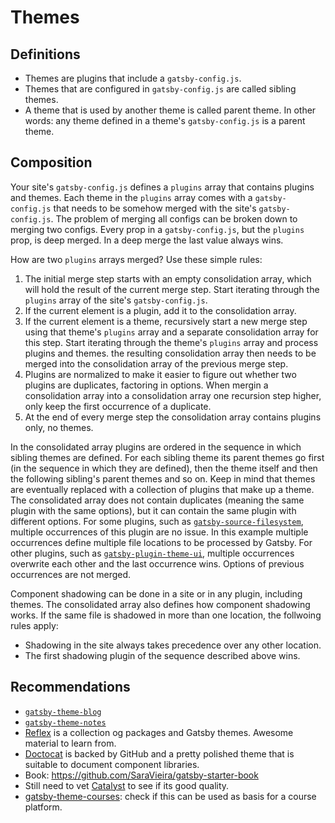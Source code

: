 # Themes

## Definitions

- Themes are plugins that include a `gatsby-config.js`.
- Themes that are configured in `gatsby-config.js` are called sibling themes.
- A theme that is used by another theme is called parent theme. In other words:
  any theme defined in a theme's `gatsby-config.js` is a parent theme.

## Composition

Your site's `gatsby-config.js` defines a `plugins` array that contains plugins
and themes. Each theme in the `plugins` array comes with a `gatsby-config.js`
that needs to be somehow merged with the site's `gatsby-config.js`. The problem
of merging all configs can be broken down to merging two configs. Every prop in
a `gatsby-config.js`, but the `plugins` prop, is deep merged. In a deep merge
the last value always wins.

How are two `plugins` arrays merged? Use these simple rules:

1. The initial merge step starts with an empty consolidation array, which will
   hold the result of the current merge step. Start iterating through the
   `plugins` array of the site's `gatsby-config.js`.
1. If the current element is a plugin, add it to the consolidation array.
1. If the current element is a theme, recursively start a new merge step using
   that theme's `plugins` array and a separate consolidation array for this
   step. Start iterating through the theme's `plugins` array and process plugins
   and themes. the resulting consolidation array then needs to be merged into
   the consolidation array of the previous merge step.
1. Plugins are normalized to make it easier to figure out whether two plugins
   are duplicates, factoring in options. When mergin a consolidation array into
   a consolidation array one recursion step higher, only keep the first
   occurrence of a duplicate.
1. At the end of every merge step the consolidation array contains plugins only,
   no themes.

In the consolidated array plugins are ordered in the sequence in which sibling
themes are defined. For each sibling theme its parent themes go first (in the
sequence in which they are defined), then the theme itself and then the
following sibling's parent themes and so on. Keep in mind that themes are
eventually replaced with a collection of plugins that make up a theme. The
consolidated array does not contain duplicates (meaning the same plugin with the
same options), but it can contain the same plugin with different options. For
some plugins, such as
[`gatsby-source-filesystem`](https://github.com/gatsbyjs/gatsby/tree/master/packages/gatsby-source-filesystem),
multiple occurrences of this plugin are no issue. In this example multiple
occurrences define multiple file locations to be processed by Gatsby. For other
plugins, such as
[`gatsby-plugin-theme-ui`](https://theme-ui.com/packages/gatsby-plugin/),
multiple occurrences overwrite each other and the last occurrence wins. Options
of previous occurrences are not merged.

Component shadowing can be done in a site or in any plugin, including themes.
The consolidated array also defines how component shadowing works. If the same
file is shadowed in more than one location, the follwoing rules apply:

- Shadowing in the site always takes precedence over any other location.
- The first shadowing plugin of the sequence described above wins.

## Recommendations

- [`gatsby-theme-blog`](https://github.com/gatsbyjs/themes/tree/master/packages/gatsby-theme-blog)
- [`gatsby-theme-notes`](https://github.com/gatsbyjs/themes/tree/master/packages/gatsby-theme-notes)
- [Reflex](https://reflexjs.org/) is a collection og packages and Gatsby themes.
  Awesome material to learn from.
- [Doctocat](https://github.com/primer/doctocat) is backed by GitHub and a
  pretty polished theme that is suitable to document component libraries.
- Book: https://github.com/SaraVieira/gatsby-starter-book
- Still need to vet [Catalyst](https://www.gatsbycatalyst.com/) to see if its
  good quality.
- [gatsby-theme-courses](https://github.com/hangindev/gatsby-theme-courses):
  check if this can be used as basis for a course platform.
